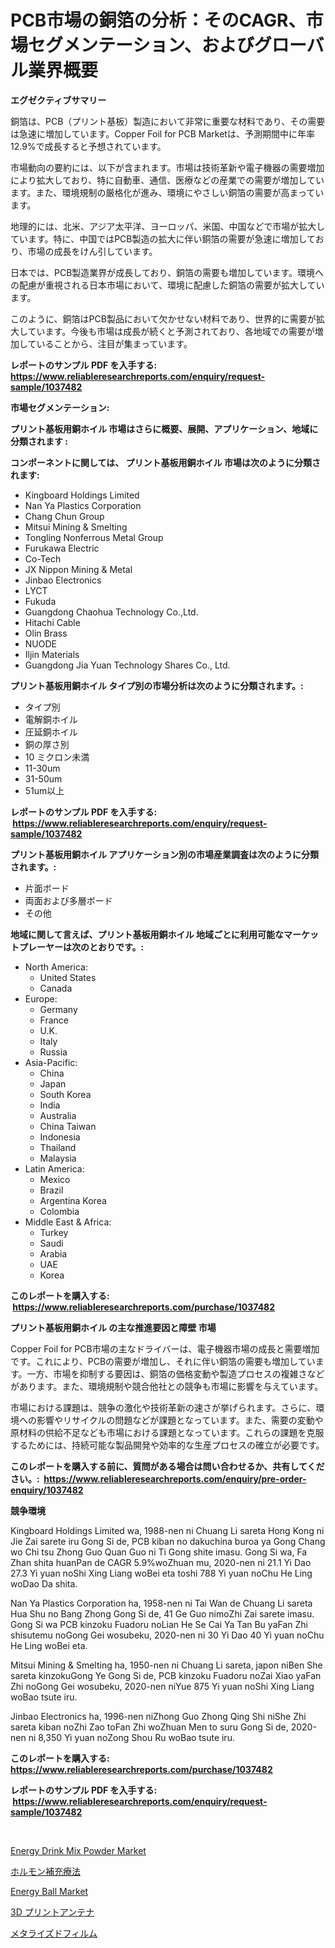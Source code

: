 <p><h1>PCB市場の銅箔の分析：そのCAGR、市場セグメンテーション、およびグローバル業界概要</h1></p><p><strong>エグゼクティブサマリー</strong></p>
<p><p>銅箔は、PCB（プリント基板）製造において非常に重要な材料であり、その需要は急速に増加しています。Copper Foil for PCB Marketは、予測期間中に年率12.9%で成長すると予想されています。</p><p>市場動向の要約には、以下が含まれます。市場は技術革新や電子機器の需要増加により拡大しており、特に自動車、通信、医療などの産業での需要が増加しています。また、環境規制の厳格化が進み、環境にやさしい銅箔の需要が高まっています。</p><p>地理的には、北米、アジア太平洋、ヨーロッパ、米国、中国などで市場が拡大しています。特に、中国ではPCB製造の拡大に伴い銅箔の需要が急速に増加しており、市場の成長をけん引しています。</p><p>日本では、PCB製造業界が成長しており、銅箔の需要も増加しています。環境への配慮が重視される日本市場において、環境に配慮した銅箔の需要が拡大しています。</p><p>このように、銅箔はPCB製品において欠かせない材料であり、世界的に需要が拡大しています。今後も市場は成長が続くと予測されており、各地域での需要が増加していることから、注目が集まっています。</p></p>
<p><strong>レポートのサンプル PDF を入手する: <a href="https://www.reliableresearchreports.com/enquiry/request-sample/1037482">https://www.reliableresearchreports.com/enquiry/request-sample/1037482</a></strong></p>
<p><strong>市場セグメンテーション:</strong></p>
<p><strong> プリント基板用銅ホイル 市場はさらに概要、展開、アプリケーション、地域に分類されます :</strong></p>
<p><strong>コンポーネントに関しては、 プリント基板用銅ホイル 市場は次のように分類されます: &nbsp;</strong></p>
<p><ul><li>Kingboard Holdings Limited</li><li>Nan Ya Plastics Corporation</li><li>Chang Chun Group</li><li>Mitsui Mining & Smelting</li><li>Tongling Nonferrous Metal Group</li><li>Furukawa Electric</li><li>Co-Tech</li><li>JX Nippon Mining & Metal</li><li>Jinbao Electronics</li><li>LYCT</li><li>Fukuda</li><li>Guangdong Chaohua Technology Co.,Ltd.</li><li>Hitachi Cable</li><li>Olin Brass</li><li>NUODE</li><li>Iljin Materials</li><li>Guangdong Jia Yuan Technology Shares Co., Ltd.</li></ul></p>
<p><strong> プリント基板用銅ホイル タイプ別の市場分析は次のように分類されます。:</strong></p>
<p><ul><li>タイプ別</li><li>電解銅ホイル</li><li>圧延銅ホイル</li><li>銅の厚さ別</li><li>10 ミクロン未満</li><li>11-30um</li><li>31-50um</li><li>51um以上</li></ul></p>
<p><strong>レポートのサンプル PDF を入手する: &nbsp;<a href="https://www.reliableresearchreports.com/enquiry/request-sample/1037482">https://www.reliableresearchreports.com/enquiry/request-sample/1037482</a></strong></p>
<p><strong> プリント基板用銅ホイル アプリケーション別の市場産業調査は次のように分類されます。:</strong></p>
<p><ul><li>片面ボード</li><li>両面および多層ボード</li><li>その他</li></ul></p>
<p><strong>地域に関して言えば、プリント基板用銅ホイル 地域ごとに利用可能なマーケットプレーヤーは次のとおりです。:</strong></p>
<p><ul>
    <li>
        North America:
        <ul>
            <li>United States</li>
            <li>Canada</li>
        </ul>
    </li>
    <li>
        Europe:
        <ul>
            <li>Germany</li>
            <li>France</li>
            <li>U.K.</li>
            <li>Italy</li>
            <li>Russia</li>
        </ul>
    </li>
    <li>
        Asia-Pacific:
        <ul>
            <li>China</li>
            <li>Japan</li>
            <li>South Korea</li>
            <li>India</li>
            <li>Australia</li>
            <li>China Taiwan</li>
            <li>Indonesia</li>
            <li>Thailand</li>
            <li>Malaysia</li>
        </ul>
    </li>
    <li>
        Latin America:
        <ul>
            <li>Mexico</li>
            <li>Brazil</li>
            <li>Argentina Korea</li>
            <li>Colombia</li>
        </ul>
    </li>
    <li>
        Middle East & Africa:
        <ul>
            <li>Turkey</li>
            <li>Saudi</li>
            <li>Arabia</li>
            <li>UAE</li>
            <li>Korea</li>
        </ul>
    </li>
    </ul></p>
<p><strong>このレポートを購入する: &nbsp;<a href="https://www.reliableresearchreports.com/purchase/1037482">https://www.reliableresearchreports.com/purchase/1037482</a></strong></p>
<p><strong>プリント基板用銅ホイル の主な推進要因と障壁 市場</strong></p>
<p><p>Copper Foil for PCB市場の主なドライバーは、電子機器市場の成長と需要増加です。これにより、PCBの需要が増加し、それに伴い銅箔の需要も増加しています。一方、市場を抑制する要因は、銅箔の価格変動や製造プロセスの複雑さなどがあります。また、環境規制や競合他社との競争も市場に影響を与えています。</p><p>市場における課題は、競争の激化や技術革新の速さが挙げられます。さらに、環境への影響やリサイクルの問題などが課題となっています。また、需要の変動や原材料の供給不足なども市場における課題となっています。これらの課題を克服するためには、持続可能な製品開発や効率的な生産プロセスの確立が必要です。</p></p>
<p><strong>このレポートを購入する前に、質問がある場合は問い合わせるか、共有してください。:&nbsp; <a href="https://www.reliableresearchreports.com/enquiry/pre-order-enquiry/1037482">https://www.reliableresearchreports.com/enquiry/pre-order-enquiry/1037482</a></strong></p>
<p><strong>競争環境</strong></p>
<p><p>Kingboard Holdings Limited wa, 1988-nen ni Chuang Li sareta Hong Kong ni Jie Zai sarete iru Gong Si de, PCB kiban no dakuchina buroa ya Gong Chang wo Chi tsu Zhong Guo Quan Guo ni Ti Gong shite imasu. Gong Si wa, Fa Zhan shita huanPan de CAGR 5.9%woZhuan mu, 2020-nen ni 21.1 Yi Dao 27.3 Yi yuan noShi Xing Liang woBei eta toshi 788 Yi yuan noChu He Ling woDao Da shita.</p><p>Nan Ya Plastics Corporation ha, 1958-nen ni Tai Wan de Chuang Li sareta Hua Shu no Bang Zhong Gong Si de, 41 Ge Guo nimoZhi Zai sarete imasu. Gong Si wa PCB kinzoku Fuadoru noLian He Se Cai Ya Tan Bu yaFan Zhi shisutemu noGong Gei wosubeku, 2020-nen ni 30 Yi Dao 40 Yi yuan noChu He Ling woBei eta.</p><p>Mitsui Mining & Smelting ha, 1950-nen ni Chuang Li sareta, japon niBen She sareta kinzokuGong Ye Gong Si de, PCB kinzoku Fuadoru noZai Xiao yaFan Zhi noGong Gei wosubeku, 2020-nen niYue 875 Yi yuan noShi Xing Liang woBao tsute iru.</p><p>Jinbao Electronics ha, 1996-nen niZhong Guo Zhong Qing Shi niShe Zhi sareta kiban noZhi Zao toFan Zhi woZhuan Men to suru Gong Si de, 2020-nen ni 8,350 Yi yuan noZong Shou Ru woBao tsute iru.</p></p>
<p><strong>このレポートを購入する: &nbsp; <a href="https://www.reliableresearchreports.com/purchase/1037482">https://www.reliableresearchreports.com/purchase/1037482</a></strong></p>
<p><strong>レポートのサンプル PDF を入手する: &nbsp;<a href="https://www.reliableresearchreports.com/enquiry/request-sample/1037482">https://www.reliableresearchreports.com/enquiry/request-sample/1037482</a></strong><strong></strong></p>
<p>&nbsp;</p>
<p><p><a href="https://github.com/mharielmesa/Market-Research-Report-List-2/blob/main/energy-drink-mix-powder-market.md">Energy Drink Mix Powder Market</a></p><p><a href="https://github.com/lily-u-genius/Market-Research-Report-List-1/blob/main/825628417515.md">ホルモン補充療法</a></p><p><a href="https://github.com/dringals/Market-Research-Report-List-3/blob/main/energy-ball-market.md">Energy Ball Market</a></p><p><a href="https://medium.com/@lelanadden5645/3d%E5%8D%B0%E5%88%B7%E3%82%A2%E3%83%B3%E3%83%86%E3%83%8A%E5%B8%82%E5%A0%B4-%E5%B8%82%E5%A0%B4%E3%82%B7%E3%82%A7%E3%82%A2-%E5%B8%82%E5%A0%B4%E3%83%88%E3%83%AC%E3%83%B3%E3%83%89-%E3%81%8A%E3%82%88%E3%81%B3%E5%B0%86%E6%9D%A5%E3%81%AE%E6%88%90%E9%95%B7%E3%82%92%E6%8E%A2%E3%82%8B-8ea23120240c">3D プリントアンテナ</a></p><p><a href="https://github.com/dandier2003/Market-Research-Report-List-1/blob/main/863516917514.md">メタライズドフィルム</a></p></p>